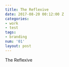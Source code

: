 ```yaml
---
title: The Reflexive
date: 2017-08-20 00:12:00 Z
categories:
- work
- test
tags:
- branding
num: '01'
layout: post
---
```


The Reflexive
